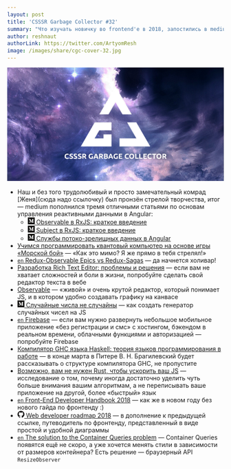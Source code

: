 ```yaml
---
layout: post
title: 'CSSSR Garbage Collector #32'
summary: "Что изучать новичку во frontend'e в 2018, запостились в medium'e, создаём квантовые компьютеры и другие интересные интересности из наших чатов"
author: reshnaut
authorLink: https://twitter.com/ArtyomResh
image: /images/share/cgc-cover-32.jpg
---
```


[github]: /images/icons/github.png
[medium]: /images/icons/medium.png
[yt]: /images/icons/youtube.png

![CSSSR Garbage Collector](/images/share/cgc-cover-32.jpg)

- Наш и без того трудолюбивый и просто замечательный комрад [Женя](сюда надо ссылочку) был пронзён стрелой творчества, итог — medium пополнился тремя отличными статьями по основам управления реактивными данными в Angular:
  - [![medium] Observable в RxJS: краткое введение](https://medium.com/@kosmogradsky/observable-%D0%B2-rxjs-%D0%BA%D1%80%D0%B0%D1%82%D0%BA%D0%BE%D0%B5-%D0%B2%D0%B2%D0%B5%D0%B4%D0%B5%D0%BD%D0%B8%D0%B5-34939ff5f7d7)
  - [![medium] Subject в RxJS: краткое введение](https://medium.com/@kosmogradsky/subject-%D0%B2-rxjs-%D0%BA%D1%80%D0%B0%D1%82%D0%BA%D0%BE%D0%B5-%D0%B2%D0%B2%D0%B5%D0%B4%D0%B5%D0%BD%D0%B8%D0%B5-c9099231be6d)
  - [![medium] Службы потоко-зрелищных данных в Angular](https://medium.com/@kosmogradsky/%D1%81%D0%BB%D1%83%D0%B6%D0%B1%D1%8B-%D0%BF%D0%BE%D1%82%D0%BE%D0%BA%D0%BE-%D0%B7%D1%80%D0%B5%D0%BB%D0%B8%D1%89%D0%BD%D1%8B%D1%85-%D0%B4%D0%B0%D0%BD%D0%BD%D1%8B%D1%85-%D0%B2-angular-5960fd3d83c7)
- [Учимся программировать квантовый компьютер на основе игры «Морской бой»](https://tproger.ru/translations/quantum-computer-programming/) — «Как это мимо? Я же прямо в тебя стрелял!»
- [`en` Redux-Observable Epics vs Redux-Sagas](https://shift.infinite.red/redux-observable-epics-vs-redux-sagas-8e53610c0eda) — да начнется холивар!
- [Разработка Rich Text Editor: проблемы и решения](https://habrahabr.ru/company/oleg-bunin/blog/350252/) — если вам не хватает сложностей и боли в жизни, попробуйте сделать свой редактор текста в вебе
- [Observable](https://beta.observablehq.com/) — «живой» и очень крутой редактор, который понимает JS, и в котором удобно создавать графику на канвасе
- [![medium] Случайные числа не случайны](https://medium.com/@frontman/%D1%81%D0%BB%D1%83%D1%87%D0%B0%D0%B9%D0%BD%D1%8B%D0%B5-%D1%87%D0%B8%D1%81%D0%BB%D0%B0-%D0%BD%D0%B5-%D1%81%D0%BB%D1%83%D1%87%D0%B0%D0%B9%D0%BD%D1%8B-252e08e60828) — как создать генератор случайных чисел на JS
- [`en` Firebase](https://firebase.google.com/) — если вам нужно развернуть небольшое мобильное приложение «без регистрации и смс» с хостингом, бэкендом в реальном времени, облачными функциями и авторизацией — попробуйте Firebase
- [Компилятор GHC языка Haskell: теория языков программирования в работе](https://compsciclub.ru/courses/Glasgow-Haskell-Compiler/2018-spring/classes/) — в конце марта в Питере В. Н. Брагилевский будет рассказывать о структуре компилятора GHC, не пропустите
- [Возможно, вам не нужен Rust, чтобы ускорить ваш JS](https://habrahabr.ru/post/350018/) — исследование о том, почему иногда достаточно уделить чуть больше внимания вашим алгоритмам, а не переписывать ваше приложение на другой, более «быстрый» язык
- [`en` Front-End Developer Handbook 2018](https://www.gitbook.com/book/frontendmasters/front-end-developer-handbook-2018/details) — как же в новом году без нового гайда по фронтенду :)
- [![github] Web developer roadmap 2018](https://github.com/kamranahmedse/developer-roadmap) — в дополнение к предыдущей ссылке, путеводитель по фронтенду, представленный в виде простой и удобной диаграммы
- [`en` The solution to the Container Queries problem](https://philipwalton.com/articles/responsive-components-a-solution-to-the-container-queries-problem/) — Container Queries появятся ещё не скоро, а уже хочется менять стили в зависимости от размеров контейнера? Есть решение — браузерный API `ResizeObserver`
